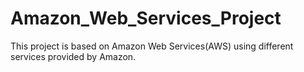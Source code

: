 # Amazon_Web_Services_Project
This project is based on Amazon Web Services(AWS) using different services provided by Amazon.

